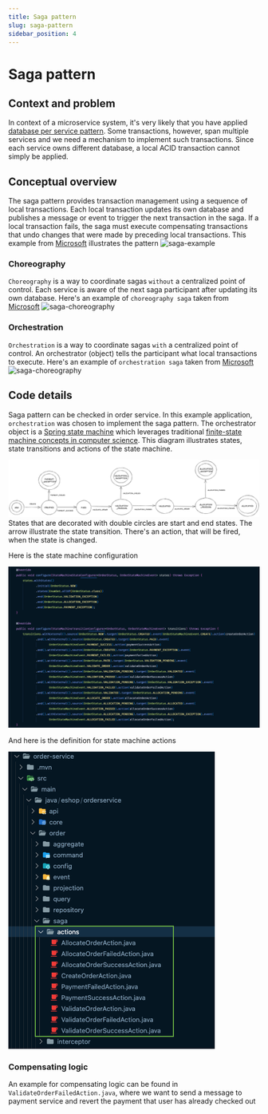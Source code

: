```yaml
---
title: Saga pattern
slug: saga-pattern
sidebar_position: 4
---
```


# Saga pattern

## Context and problem

In context of a microservice system, it's very likely that you have applied [database per service pattern](https://microservices.io/patterns/data/database-per-service.html). Some transactions, however, span multiple services and we need a mechanism to implement such transactions. Since each service owns different database, a local ACID transaction cannot simply be applied.

## Conceptual overview

The saga pattern provides transaction management using a sequence of local transactions. Each local transaction updates its own database and publishes a message or event to trigger the next transaction in the saga. If a local transaction fails, the saga must execute compensating transactions that undo changes that were made by preceding local transactions. This example from [Microsoft](https://learn.microsoft.com/en-us/azure/architecture/reference-architectures/saga/saga) illustrates the pattern
![saga-example](https://learn.microsoft.com/en-us/azure/architecture/reference-architectures/saga/images/saga-overview.png)

### Choreography

`Choreography` is a way to coordinate sagas `without` a centralized point of control. Each service is aware of the next saga participant after updating its own database. Here's an example of `choreography saga` taken from [Microsoft](https://learn.microsoft.com/en-us/azure/architecture/reference-architectures/saga/saga)
![saga-choreography](https://learn.microsoft.com/en-us/azure/architecture/reference-architectures/saga/images/choreography-pattern.png)

### Orchestration

`Orchestration` is a way to coordinate sagas `with` a centralized point of control. An orchestrator (object) tells the participant what local transactions to execute. Here's an example of `orchestration saga` taken from [Microsoft](https://learn.microsoft.com/en-us/azure/architecture/reference-architectures/saga/saga)
![saga-choreography](https://learn.microsoft.com/en-us/azure/architecture/reference-architectures/saga/images/orchestrator.png)

## Code details

Saga pattern can be checked in order service. In this example application, `orchestration` was chosen to implement the saga pattern. The orchestrator object is a [Spring state machine](https://docs.spring.io/spring-statemachine/docs/current/reference/) which leverages traditional [finite-state machine concepts in computer science](https://en.wikipedia.org/wiki/Finite-state_machine). This diagram illustrates states, state transitions and actions of the state machine.

![state-machine](/img/state-machine.png)
States that are decorated with double circles are start and end states. The arrow illustrate the state transition. There's an action, that will be fired, when the state is changed.

Here is the state machine configuration

![state machine configuration](/img/sm-configuration.png)

And here is the definition for state machine actions

![state machine actions](/img/sm-actions.png)

### Compensating logic

An example for compensating logic can be found in `ValidateOrderFailedAction.java`, where we want to send a message to payment service and revert the payment that user has already checked out
